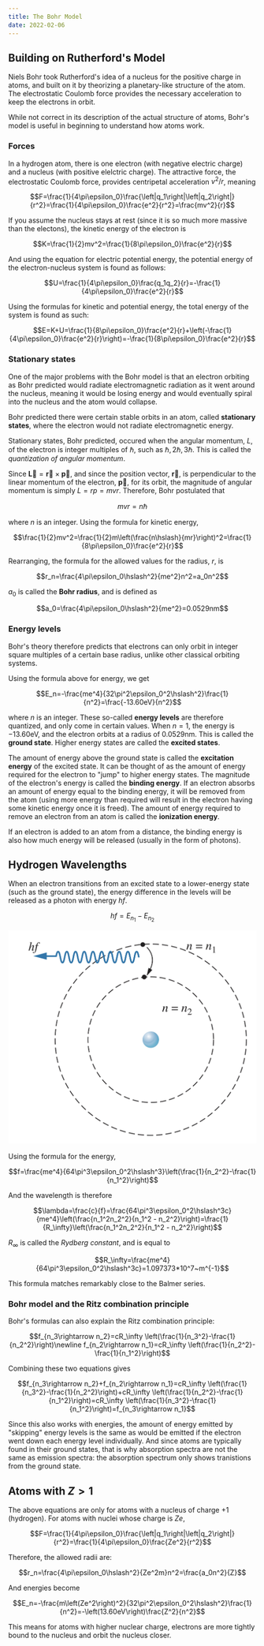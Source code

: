 ```yaml
---
title: The Bohr Model
date: 2022-02-06
---
```


## Building on Rutherford's Model

Niels Bohr took Rutherford's idea of a nucleus for the positive charge in atoms, and built on it by theorizing a planetary-like structure of the atom. The electrostatic Coulomb force provides the necessary acceleration to keep the electrons in orbit.

While not correct in its description of the actual structure of atoms, Bohr's model is useful in beginning to understand how atoms work.

### Forces

In a hydrogen atom, there is one electron (with negative electric charge) and a nucleus (with positive elelctric charge). The attractive force, the electrostatic Coulomb force, provides centripetal acceleration $v^2/r$, meaning

$$F=\frac{1}{4\pi\epsilon_0}\frac{\left|q_1\right|\left|q_2\right|}{r^2}=\frac{1}{4\pi\epsilon_0}\frac{e^2}{r^2}=\frac{mv^2}{r}$$

If you assume the nucleus stays at rest (since it is so much more massive than the electons), the kinetic energy of the electron is

$$K=\frac{1}{2}mv^2=\frac{1}{8\pi\epsilon_0}\frac{e^2}{r}$$

And using the equation for electric potential energy, the potential energy of the electron-nucleus system is found as follows:

$$U=\frac{1}{4\pi\epsilon_0}\frac{q_1q_2}{r}=-\frac{1}{4\pi\epsilon_0}\frac{e^2}{r}$$

Using the formulas for kinetic and potential energy, the total energy of the system is found as such:

$$E=K+U=\frac{1}{8\pi\epsilon_0}\frac{e^2}{r}+\left(-\frac{1}{4\pi\epsilon_0}\frac{e^2}{r}\right)=-\frac{1}{8\pi\epsilon_0}\frac{e^2}{r}$$

### Stationary states

One of the major problems with the Bohr model is that an electron orbiting as Bohr predicted would radiate electromagnetic radiation as it went around the nucleus, meaning it would be losing energy and would eventually spiral into the nucleus and the atom would collapse.

Bohr predicted there were certain stable orbits in an atom, called **stationary states**, where the electron would not radiate electromagnetic energy.

Stationary states, Bohr predicted, occured when the angular momentum, $L$, of the electron is integer multiples of $\hslash$, such as $\hslash, 2\hslash, 3\hslash$. This is called the *quantization of angular momentum*.

Since $\boldsymbol{\overrightarrow{L}}=\boldsymbol{\overrightarrow{r}}\times\boldsymbol{\overrightarrow{p}}$, and since the position vector, $\boldsymbol{\overrightarrow{r}}$, is perpendicular to the linear momentum of the electron, $\boldsymbol{\overrightarrow{p}}$, for its orbit, the magnitude of angular momentum is simply $L=rp=mvr$. Therefore, Bohr postulated that

$$mvr=n\hslash$$

where $n$ is an integer. Using the formula for kinetic energy,

$$\frac{1}{2}mv^2=\frac{1}{2}m\left(\frac{n\hslash}{mr}\right)^2=\frac{1}{8\pi\epsilon_0}\frac{e^2}{r}$$

Rearranging, the formula for the allowed values for the radius, $r$, is

$$r_n=\frac{4\pi\epsilon_0\hslash^2}{me^2}n^2=a_0n^2$$

$a_0$ is called the **Bohr radius**, and is defined as

$$a_0=\frac{4\pi\epsilon_0\hslash^2}{me^2}=0.0529nm$$

### Energy levels

Bohr's theory therefore predicts that electrons can only orbit in integer square multiples of a certain base radius, unlike other classical orbiting systems.

Using the formula above for energy, we get

$$E_n=-\frac{me^4}{32\pi^2\epsilon_0^2\hslash^2}\frac{1}{n^2}=\frac{-13.60eV}{n^2}$$

where $n$ is an integer. These so-called **energy levels** are therefore quantized, and only come in certain values. When $n=1$, the energy is $-13.60$eV, and the electron orbits at a radius of $0.0529$nm. This is called the **ground state**. Higher energy states are called the **excited states**.

The amount of energy above the ground state is called the **excitation energy** of the excited state. It can be thought of as the amount of energy required for the electron to "jump" to higher energy states. The magnitude of the electron's energy is called the **binding energy**. If an electron absorbs an amount of energy equal to the binding energy, it will be removed from the atom (using more energy than required will result in the electron having some kinetic energy once it is freed). The amount of energy required to remove an electron from an atom is called the **ionization energy**.

If an electron is added to an atom from a distance, the binding energy is also how much energy will be released (usually in the form of photons). 

## Hydrogen Wavelengths

When an electron transitions from an excited state to a lower-energy state (such as the ground state), the energy difference in the levels will be released as a photon with energy $hf$.

$$hf=E_{n_1}-E_{n_2}$$

![An electron moving down an energy state, emitting a photon](../../images/atom-emitting-photon.jpeg)

Using the formula for the energy,

$$f=\frac{me^4}{64\pi^3\epsilon_0^2\hslash^3}\left(\frac{1}{n_2^2}-\frac{1}{n_1^2}\right)$$

And the wavelength is therefore

$$\lambda=\frac{c}{f}=\frac{64\pi^3\epsilon_0^2\hslash^3c}{me^4}\left(\frac{n_1^2n_2^2}{n_1^2 - n_2^2}\right)=\frac{1}{R_\infty}\left(\frac{n_1^2n_2^2}{n_1^2 - n_2^2}\right)$$

$R_\infty$ is called the *Rydberg constant*, and is equal to

$$R_\infty=\frac{me^4}{64\pi^3\epsilon_0^2\hslash^3c}=1.097373*10^7~m^{-1}$$

This formula matches remarkably close to the Balmer series.

### Bohr model and the Ritz combination principle

Bohr's formulas can also explain the Ritz combination principle:

$$f_{n_3\rightarrow n_2}=cR_\infty \left(\frac{1}{n_3^2}-\frac{1}{n_2^2}\right)\newline f_{n_2\rightarrow n_1}=cR_\infty \left(\frac{1}{n_2^2}-\frac{1}{n_1^2}\right)$$

Combining these two equations gives

$$f_{n_3\rightarrow n_2}+f_{n_2\rightarrow n_1}=cR_\infty \left(\frac{1}{n_3^2}-\frac{1}{n_2^2}\right)+cR_\infty \left(\frac{1}{n_2^2}-\frac{1}{n_1^2}\right)=cR_\infty \left(\frac{1}{n_3^2}-\frac{1}{n_1^2}\right)=f_{n_3\rightarrow n_1}$$

Since this also works with energies, the amount of energy emitted by "skipping" energy levels is the same as would be emitted if the electron went down each energy level individually. And since atoms are typically found in their ground states, that is why absorption spectra are not the same as emission spectra: the absorption spectrum only shows tranistions from the ground state.

## Atoms with $Z\gt 1$

The above equations are only for atoms with a nucleus of charge $+1$ (hydrogen). For atoms with nuclei whose charge is $Ze$,

$$F=\frac{1}{4\pi\epsilon_0}\frac{\left|q_1\right|\left|q_2\right|}{r^2}=\frac{1}{4\pi\epsilon_0}\frac{Ze^2}{r^2}$$

Therefore, the allowed radii are:

$$r_n=\frac{4\pi\epsilon_0\hslash^2}{Ze^2m}n^2=\frac{a_0n^2}{Z}$$

And energies become

$$E_n=-\frac{m\left(Ze^2\right)^2}{32\pi^2\epsilon_0^2\hslash^2}\frac{1}{n^2}=-\left(13.60eV\right)\frac{Z^2}{n^2}$$

This means for atoms with higher nuclear charge, electrons are more tightly bound to the nucleus and orbit the nucleus closer.